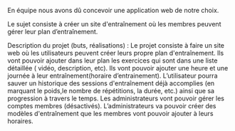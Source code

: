  En équipe nous avons dû concevoir une application web de notre choix.

Le sujet consiste à créer un site d'entraînement où les membres peuvent gérer leur plan d’entraînement.

Description du projet (buts, réalisations) : 
Le projet consiste à faire un site web où les utilisateurs peuvent créer leurs propre plan d'entraînement. Ils vont pouvoir ajouter dans leur plan les exercices qui sont dans une liste détaillée ( vidéo, description, etc). Ils vont pouvoir ajouter une heure et une journée à leur entraînement(horaire d’entrainement). L’utilisateur pourra sauver un historique des sessions d'entraînement déjà accomplies (en marquant le poids,le nombre de répétitions, la durée, etc.) ainsi que sa progression à travers le temps. Les administrateurs vont pouvoir gérer les comptes membres (désactivés). L’administrateurs va pouvoir créer des modèles d'entraînement que les membres vont pouvoir ajouter à leurs horaires.
